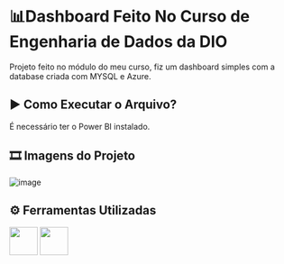 
# 📊Dashboard Feito No Curso de Engenharia de Dados da DIO

Projeto feito no módulo do meu curso, fiz um dashboard simples com a database criada com MYSQL e Azure.


## ▶ Como Executar o Arquivo?

É necessário ter o Power BI instalado.


## 🎞 Imagens do Projeto

![image](https://github.com/user-attachments/assets/01cc08bc-7cbb-489c-b75e-7b82706e893d)


## ⚙ Ferramentas Utilizadas 

<div>
  <img width="50px" lang="50px" src="https://cdn.jsdelivr.net/gh/devicons/devicon@latest/icons/figma/figma-original.svg" />
  <img width="50px" lang="50px" src="https://upload.wikimedia.org/wikipedia/commons/thumb/c/cf/New_Power_BI_Logo.svg/1200px-New_Power_BI_Logo.svg.png" />
</div>
